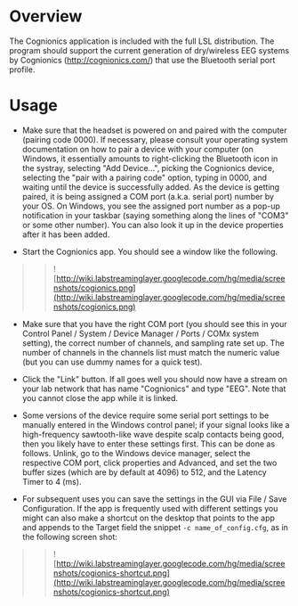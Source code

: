 # Overview #

The Cognionics application is included with the full LSL distribution. The program should support the current generation of dry/wireless EEG systems by Cognionics (http://cognionics.com/) that use the Bluetooth serial port profile.

# Usage #
  * Make sure that the headset is powered on and paired with the computer (pairing code 0000). If necessary, please consult your operating system documentation on how to pair a device with your computer (on Windows, it essentially amounts to right-clicking the Bluetooth icon in the systray, selecting "Add Device...", picking the Cognionics device, selecting the "pair with a pairing code" option, typing in 0000, and waiting until the device is successfully added. As the device is getting paired, it is being assigned a COM port (a.k.a. serial port) number by your OS. On Windows, you see the assigned port number as a pop-up notification in your taskbar (saying something along the lines of "COM3" or some other number). You can also look it up in the device properties after it has been added.

  * Start the Cognionics app. You should see a window like the following.
> > ![http://wiki.labstreaminglayer.googlecode.com/hg/media/screenshots/cogionics.png](http://wiki.labstreaminglayer.googlecode.com/hg/media/screenshots/cogionics.png)

  * Make sure that you have the right COM port (you should see this in your Control Panel / System / Device Manager / Ports / COMx system setting), the correct number of channels, and sampling rate set up. The number of channels in the channels list must match the numeric value (but you can use dummy names for a quick test).

  * Click the "Link" button. If all goes well you should now have a stream on your lab network that has name "Cognionics" and type "EEG". Note that you cannot close the app while it is linked.

  * Some versions of the device require some serial port settings to be manually entered in the Windows control panel; if your signal looks like a high-frequency sawtooth-like wave despite scalp contacts being good, then you likely have to enter these settings first. This can be done as follows. Unlink, go to the Windows device manager, select the respective COM port, click properties and Advanced, and set the two buffer sizes (which are by default at 4096) to 512, and the Latency Timer to 4 (ms).

  * For subsequent uses you can save the settings in the GUI via File / Save Configuration. If the app is frequently used with different settings you might can also make a shortcut on the desktop that points to the app and appends to the Target field the snippet `-c name_of_config.cfg`, as in the following screen shot:
> > ![http://wiki.labstreaminglayer.googlecode.com/hg/media/screenshots/cogionics-shortcut.png](http://wiki.labstreaminglayer.googlecode.com/hg/media/screenshots/cogionics-shortcut.png)